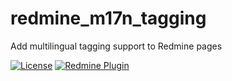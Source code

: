 # redmine_m17n_tagging

Add multilingual tagging support to Redmine pages

[![License](https://img.shields.io/github/license/kei-g/redmine_m17n_tagging?style=plastic)](https://opensource.org/licenses/BSD-3-Clause)
[![Redmine Plugin](https://img.shields.io/badge/redmine%20plugin-0.0.1-orange?logo=ruby&style=plastic)](https://github.com/kei-g/redmine_m17n_tagging)

